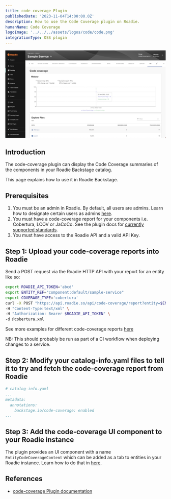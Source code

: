 ```yaml
---
title: code-coverage Plugin
publishedDate: '2023-11-04T14:00:00.0Z'
description: How to use the Code Coverage plugin on Roadie.
humanName: Code Coverage
logoImage: '../../../assets/logos/code/code.png'
integrationType: OSS plugin
---
```


![code-coverage Plugin Screenshot](./codecoverage.png)

## Introduction

The code-coverage plugin can display the Code Coverage summaries of the components in your Roadie Backstage catalog.

This page explains how to use it in Roadie Backstage.

## Prerequisites

1. You must be an admin in Roadie. By default, all users are admins. Learn how to designate certain users as admins [here](/docs/getting-started/create-admin-group/).
2. You must have a code-coverage report for your components i.e. Cobertura, LCOV or JaCoCo. See the plugin docs for [currently supported standards](https://www.npmjs.com/package/@backstage-community/plugin-code-coverage-backend#api).
3. You must have access to the Roadie API and a valid API Key.

## Step 1: Upload your code-coverage reports into Roadie

Send a POST request via the Roadie HTTP API with your report for an entity like so:

```bash
export ROADIE_API_TOKEN='abcd'
export ENTITY_REF="component:default/sample-service"
export COVERAGE_TYPE='cobertura'
curl -X POST "https://api.roadie.so/api/code-coverage/report?entity=$ENTITY_REF&coverageType=$COVERAGE_TYPE" \
-H "Content-Type:text/xml" \
-H "Authorization: Bearer $ROADIE_API_TOKEN" \
-d @cobertura.xml 
```

See more examples for different code-coverage reports [here](https://www.npmjs.com/package/@backstage-community/plugin-code-coverage-backend#api)

NB: This should probably be run as part of a CI workflow when deploying changes to a service.

## Step 2: Modify your catalog-info.yaml files to tell it to try and fetch the code-coverage report from Roadie

```yaml
# catalog-info.yaml
...
metadata:
  annotations:
    backstage.io/code-coverage: enabled
...
```

## Step 3: Add the code-coverage UI component to your Roadie instance

The plugin provides an UI component with a name `EntityCodeCoverageContent` which can be added as a tab to entities in your Roadie instance. Learn how to do that in [here](/docs/details/updating-the-ui/).


## References

- [code-coverage Plugin documentation](https://www.npmjs.com/package/@backstage-community/plugin-code-coverage)
